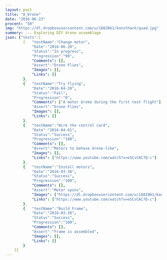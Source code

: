 ```yaml
---
layout: post
title: "A_Drone"
date: "2016-06-23"
procent: "50"
img: "https://dl.dropboxusercontent.com/u/1882061/konsthack/quad.jpg"
summery: ... Exploring DIY drone assemblage
json: {"tests":[
        {   "testName":"Change motor", 
            "Date":"2016-06-20",
            "Status":"In progress",
            "Progression":"90",
            "Comments": [],
            "Assert":"Drone Flies",
            "Images": [],  
            "Links": []
        },
        {   "testName":"Try flying", 
            "Date":"2016-04-20",
            "Status":"Fail",
            "Progression":"0",
            "Comments": ["A motor broke during the first test flight"],
            "Assert":"Drone Flies",
            "Images": [],  
            "Links": []
        },
        {   "testName":"Wire the control card", 
            "Date":"2016-04-01",
            "Status":"Success",  
            "Progression":"100",
            "Comments": [],
            "Assert":"Motors to behave drone-like",
            "Images": [], 
            "Links": ["https://www.youtube.com/watch?v=eSCvCAC7Q-c"]
        },
        {   "testName":"Install motors", 
            "Date":"2016-03-30",
            "Status":"Success",  
            "Progression":"100",
            "Comments": [],
            "Assert":"Motor spins",
            "Images": ["https://dl.dropboxusercontent.com/u/1882061/konsthack/copter1.jpg"], 
            "Links": ["https://www.youtube.com/watch?v=eSCvCAC7Q-c"]
        },
        {   "testName":"Build Frame", 
            "Date":"2016-03-20",
            "Status":"Success",
            "Progression":"100",
            "Comments": [],
            "Assert":"Frame is assembled",
            "Images": [],  
            "Links": []
        }
    ]}
---
```

<div class="test-target"></div>
